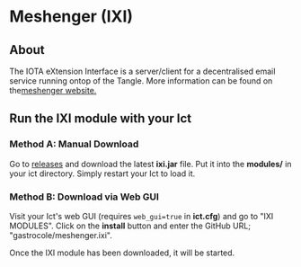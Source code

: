 # Meshenger (IXI)

## About

The IOTA eXtension Interface is a server/client for a decentralised email service running ontop of the Tangle. More information can be found on the[meshenger website.](meshenger.net)

## Run the IXI module with your Ict

### Method A: Manual Download

Go to [releases](../../releases) and download the latest **ixi.jar** file. Put it into the **modules/**
in your ict directory. Simply restart your Ict to load it.

### Method B: Download via Web GUI

Visit your Ict's web GUI (requires `web_gui=true` in **ict.cfg**) and go to "IXI MODULES". Click on the
**install** button and enter the GitHub URL; "gastrocole/meshenger.ixi".

Once the IXI module has been downloaded, it will be started.
